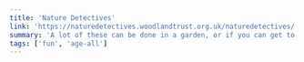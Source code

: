 ```yaml
---
title: 'Nature Detectives'
link: 'https://naturedetectives.woodlandtrust.org.uk/naturedetectives/'
summary: 'A lot of these can be done in a garden, or if you can get to a remote forest location!'
tags: ['fun', 'age-all']
---
```

